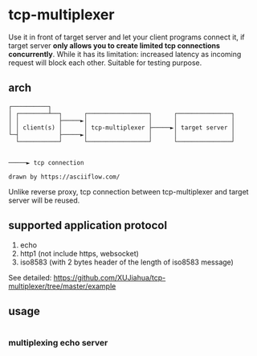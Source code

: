 
# tcp-multiplexer

Use it in front of target server and let your client programs connect it, if target server **only allows you to create limited tcp connections concurrently**. While it has its limitation: increased latency as incoming request will block each other. Suitable for testing purpose.

## arch

```
┌──────────┐
│ ┌────────┴──┐      ┌─────────────────┐      ┌───────────────┐
│ │           ├─────►│                 │      │               │
│ │ client(s) │      │ tcp-multiplexer ├─────►│ target server │
└─┤           ├─────►│                 │      │               │
  └───────────┘      └─────────────────┘      └───────────────┘


─────► tcp connection

drawn by https://asciiflow.com/
```

Unlike reverse proxy, tcp connection between tcp-multiplexer and target server will be reused.

## supported application protocol

1. echo
2. http1 (not include https, websocket)
3. iso8583 (with 2 bytes header of the length of iso8583 message)

See detailed: https://github.com/XUJiahua/tcp-multiplexer/tree/master/example

## usage

```
```

### multiplexing echo server

```

```
